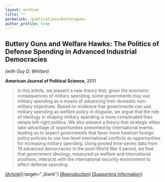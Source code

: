 ```yaml
---
layout: archive
title: ""
permalink: /publications/butteryguns
author_profile: true
---
```


## Buttery Guns and Welfare Hawks: The Politics of Defense Spending in Advanced Industrial Democracies

*(with Guy D. Whitten)*

**American Journal of Political Science**, 2011

> In this article, we present a new theory that, given the economic consequences of military spending, some governments may use military spending as a means of advancing their domestic non-military objectives. Based on evidence that governments can use military spending as welfare policy in disguise, we argue that the role of ideology in shaping military spending is more complicated than simple left-right politics. We also present a theory that strategic elites take advantage of opportunities presented by international events, leading us to expect governments that favor more hawkish foreign policy policies to use low-level international conflicts as opportunities for increasing military spending. Using pooled time-series data from 19 advanced democracies in the post–World War II period, we find that government ideology, measured as welfare and international positions, interacts with the international security environment to affect defense spending.

[[Article]](https://doi.org/10.1111/j.1540-5907.2010.00479.x){:target="_blank"} [[Reproduction]](..//files/WW-Replication.zip) [[Supporting Information]](..//files/WW-SI.pdf)
